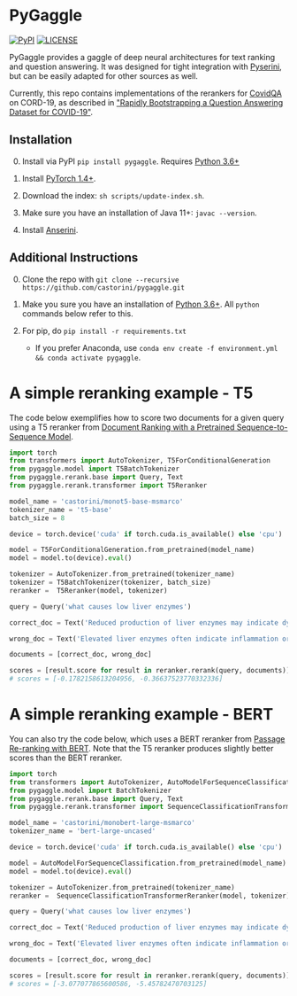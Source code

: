 # PyGaggle

[![PyPI](https://img.shields.io/pypi/v/pygaggle?color=brightgreen)](https://pypi.org/project/pygaggle/)
[![LICENSE](https://img.shields.io/badge/license-Apache-blue.svg?style=flat)](https://www.apache.org/licenses/LICENSE-2.0)

PyGaggle provides a gaggle of deep neural architectures for text ranking and question answering.
It was designed for tight integration with [Pyserini](http://pyserini.io/), but can be easily adapted for other sources as well.

Currently, this repo contains implementations of the rerankers for [CovidQA](https://github.com/castorini/pygaggle/blob/master/data/) on CORD-19, as described in ["Rapidly Bootstrapping a Question Answering Dataset for COVID-19"](https://arxiv.org/abs/2004.11339).

## Installation

0. Install via PyPI `pip install pygaggle`. Requires [Python 3.6+](https://www.python.org/downloads/)

0. Install [PyTorch 1.4+](http://pytorch.org/).

0. Download the index: `sh scripts/update-index.sh`.

0. Make sure you have an installation of Java 11+: `javac --version`.

0. Install [Anserini](https://github.com/castorini/anserini).

## Additional Instructions

0. Clone the repo with `git clone --recursive https://github.com/castorini/pygaggle.git`

0. Make you sure you have an installation of [Python 3.6+](https://www.python.org/downloads/). All `python` commands below refer to this.

0. For pip, do `pip install -r requirements.txt`
    * If you prefer Anaconda, use `conda env create -f environment.yml && conda activate pygaggle`.


# A simple reranking example - T5
The code below exemplifies how to score two documents for a given query using a T5 reranker from [Document Ranking with a Pretrained
Sequence-to-Sequence Model](https://arxiv.org/pdf/2003.06713.pdf).
```python
import torch
from transformers import AutoTokenizer, T5ForConditionalGeneration
from pygaggle.model import T5BatchTokenizer
from pygaggle.rerank.base import Query, Text
from pygaggle.rerank.transformer import T5Reranker

model_name = 'castorini/monot5-base-msmarco'
tokenizer_name = 't5-base'
batch_size = 8

device = torch.device('cuda' if torch.cuda.is_available() else 'cpu')

model = T5ForConditionalGeneration.from_pretrained(model_name)
model = model.to(device).eval()

tokenizer = AutoTokenizer.from_pretrained(tokenizer_name)
tokenizer = T5BatchTokenizer(tokenizer, batch_size)
reranker =  T5Reranker(model, tokenizer)

query = Query('what causes low liver enzymes')

correct_doc = Text('Reduced production of liver enzymes may indicate dysfunction of the liver. This article explains the causes and symptoms of low liver enzymes. Scroll down to know how the production of the enzymes can be accelerated.')

wrong_doc = Text('Elevated liver enzymes often indicate inflammation or damage to cells in the liver. Inflamed or injured liver cells leak higher than normal amounts of certain chemicals, including liver enzymes, into the bloodstream, elevating liver enzymes on blood tests.')

documents = [correct_doc, wrong_doc]

scores = [result.score for result in reranker.rerank(query, documents)]
# scores = [-0.1782158613204956, -0.36637523770332336]
```

# A simple reranking example - BERT
You can also try the code below, which uses a BERT reranker from [Passage Re-ranking with BERT](https://arxiv.org/pdf/1901.04085.pdf).
Note that the T5 reranker produces slightly better scores than the BERT reranker.
```python
import torch
from transformers import AutoTokenizer, AutoModelForSequenceClassification
from pygaggle.model import BatchTokenizer
from pygaggle.rerank.base import Query, Text
from pygaggle.rerank.transformer import SequenceClassificationTransformerReranker

model_name = 'castorini/monobert-large-msmarco'
tokenizer_name = 'bert-large-uncased'

device = torch.device('cuda' if torch.cuda.is_available() else 'cpu')

model = AutoModelForSequenceClassification.from_pretrained(model_name)
model = model.to(device).eval()

tokenizer = AutoTokenizer.from_pretrained(tokenizer_name)
reranker =  SequenceClassificationTransformerReranker(model, tokenizer)

query = Query('what causes low liver enzymes')

correct_doc = Text('Reduced production of liver enzymes may indicate dysfunction of the liver. This article explains the causes and symptoms of low liver enzymes. Scroll down to know how the production of the enzymes can be accelerated.')

wrong_doc = Text('Elevated liver enzymes often indicate inflammation or damage to cells in the liver. Inflamed or injured liver cells leak higher than normal amounts of certain chemicals, including liver enzymes, into the bloodstream, elevating liver enzymes on blood tests.')

documents = [correct_doc, wrong_doc]

scores = [result.score for result in reranker.rerank(query, documents)]
# scores = [-3.077077865600586, -5.45782470703125]
```